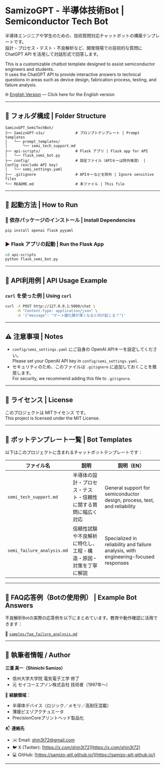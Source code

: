# SamizoGPT - 半導体技術Bot | Semiconductor Tech Bot

半導体エンジニアや学生のための、技術質問対応チャットボットの構築テンプレートです。  
設計・プロセス・テスト・不良解析など、開発現場での技術的な質問に ChatGPT API を活用して対話形式で回答します。

This is a customizable chatbot template designed to assist semiconductor engineers and students.  
It uses the ChatGPT API to provide interactive answers to technical questions in areas such as device design, fabrication process, testing, and failure analysis.

🌐 [English Version](./README_en.md) — Click here for the English version

---

## 📁 フォルダ構成 | Folder Structure

```
SamizoGPT_SemiTechBot/
├── SamizoGPT-v1x/              # プロンプトテンプレート | Prompt templates
│   └── prompt_templates/
│       └── semi_tech_support.md
├── api-scripts/                # Flask アプリ | Flask app for API
│   └── flask_semi_bot.py
├── config/                     # 設定ファイル（APIキーは除外推奨） | Config (exclude API key)
│   └── semi_settings.yaml
├── .gitignore                  # APIキーなどを除外 | Ignore sensitive files
└── README.md                   # 本ファイル | This file
```

---

## 🚀 起動方法 | How to Run

### 🔧 依存パッケージのインストール | Install Dependencies

```bash
pip install openai flask pyyaml
```

### ▶️ Flask アプリの起動 | Run the Flask App

```bash
cd api-scripts
python flask_semi_bot.py
```

---

## 🔗 API利用例 | API Usage Example

### `curl` を使った例 | Using `curl`

```bash
curl -X POST http://127.0.0.1:5000/chat \
     -H "Content-Type: application/json" \
     -d '{"message": "ゲート酸化膜が薄くなると何が起こる？"}'
```

---

## ⚠️ 注意事項 | Notes

- `config/semi_settings.yaml` にご自身の OpenAI APIキーを設定してください。  
  Please set your OpenAI API key in `config/semi_settings.yaml`.
- セキュリティのため、このファイルは `.gitignore` に追加しておくことを推奨します。  
  For security, we recommend adding this file to `.gitignore`.

---

## 📄 ライセンス | License

このプロジェクトは MITライセンス です。  
This project is licensed under the MIT License.

---

## 📄 ボットテンプレート一覧 | Bot Templates

以下はこのプロジェクトに含まれるチャットボットテンプレートです：

| ファイル名 | 説明 | 説明（EN） |
|------------|------|-------------|
| `semi_tech_support.md` | 半導体の設計・プロセス・テスト・信頼性に関する質問に幅広く対応 | General support for semiconductor design, process, test, and reliability |
| `semi_failure_analysis.md` | 信頼性試験や不良解析に特化し、工程・構造・原因・対策を丁寧に解説 | Specialized in reliability and failure analysis, with engineering-focused responses |

---

## 📘 FAQ応答例（Botの使用例） | Example Bot Answers

不良解析Botの実際の応答例を以下にまとめています。教育や動作確認に活用できます：

📄 [`samples/faq_failure_analysis.md`](./samples/faq_failure_analysis.md)

---


## 👤 執筆者情報 / Author

**三溝 真一（Shinichi Samizo）**  
- 信州大学大学院 電気電子工学 修了  
- 元 セイコーエプソン株式会社 技術者（1997年〜）  

📌 **経験領域**：  
- 半導体デバイス（ロジック／メモリ／高耐圧混載）  
- 薄膜ピエゾアクチュエータ
- PrecisionCoreプリントヘッド製品化

📬 **連絡先**
- ✉️ Email: [shin3t72@gmail.com](mailto:shin3t72@gmail.com)  
- 🐦 X (Twitter): [https://x.com/shin3t72](https://x.com/shin3t72)  
- 💻 GitHub: [https://samizo-aitl.github.io/](https://samizo-aitl.github.io/)

---
